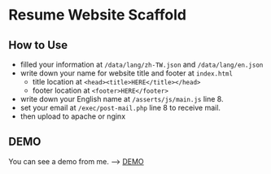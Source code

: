 # Resume Website Scaffold
## How to Use 
- filled your information at `/data/lang/zh-TW.json` and `/data/lang/en.json`
- write down your name for website title and footer at `index.html`
    - title location at `<head><title>HERE</title></head>`
    - footer location at `<footer>HERE</footer>`
- write down your English name at `/asserts/js/main.js` line 8.
- set your email at `/exec/post-mail.php` line 8 to receive mail.
- then upload to apache or nginx

## DEMO
You can see a demo from me. --> [DEMO](https://resume.lusw.dev)